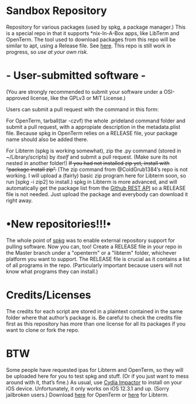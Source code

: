 # Sandbox Repository
Repository for various packages (used by spkg, a package manager.)
This is a special repo in that it supports *nix-In-A-Box apps, like LibTerm and OpenTerm.
The tool used to download packages from this repo will be similar to apt, using a Release file. See [here](https://github.com/sn3ksoftware/sandpkg).
This repo is still work in progress, so *use at your own risk.*

# - User-submitted software -

(You are strongly recommended to submit your software under a OSI-approved license, like the GPLv3 or MIT License.)

Users can submit a pull request with the command in this form:

For OpenTerm, tarball(tar -czvf) the whole .prideland command folder and submit a pull request, with a appropiate description in the metadata.plist file.
Because spkg in OpenTerm relies on a RELEASE file, your package name should also be added there.

For Libterm (spkg is working somewhat), zip the .py command (stored in ~/Library/scripts) by *itself* and submit a pull request. (Make sure its not nested in another folder!)
~~If you had not installed zip yet, install with “package install zip”.~~ (The zip command from @ColdGrub1384’s repo is not working.
I will upload a (fairly) basic zip program here for Libterm soon, so run [spkg -i zip2] to install.)
spkg in Libterm is more advanced, and will automatically get the package list from the [Github REST API](https://api.github.com/repos/sn3ksoftware/sandboxrepo/contents/libterm)
so a RELEASE file is not needed. Just upload the package and everybody can download it right away.

# •New repositories!!!•
The whole point of [spkg](https://github.com/sn3ksoftware/sandpkg) was to enable external repository support for pulling software.
Now you can, too! Create a RELEASE file in your repo in the Master branch under a "openterm" or a "libterm" folder, whichever platform you want to support. The RELEASE file is crucial as it contains a list of all programs in the repo.
(Particularly important because users will not know what programs they can install.)

# Credits/Licenses
The credits for each script are stored in a plaintext contained in the same folder where that author’s package is.
Be careful to check the credits file first as this repository has more than one license for all its packages if you want to clone or fork the repo.

# BTW
Some people have requested ipas for Libterm and OpenTerm, so they will be uploaded here for you to test spkg and stuff.
(Or if you just want to mess around with it, that’s fine.)
As usual, use [Cydia Impactor](http://www.cydiaimpactor.com/) to install on your iOS device.
Unfortunately, it only works on iOS 12.3.1 and up. (Sorry jailbroken users.)
Download [here](https://drive.google.com/file/d/1TsNkRACupjJCv6bsXP6pVNueKefmAev-/view?usp=drivesdk) for OpenTerm or [here](https://drive.google.com/file/d/1G-VFHl5_kH-0xpEax5ce0x60FGEXkJ3i/view?usp=drivesdk) for Libterm.
